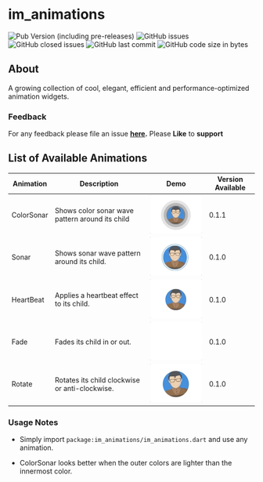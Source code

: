 # im_animations

![Pub Version (including pre-releases)](https://img.shields.io/pub/v/im_animations?include_prereleases)
![GitHub issues](https://img.shields.io/github/issues-raw/imujtaba8488/im_animations)
![GitHub closed issues](https://img.shields.io/github/issues-closed-raw/imujtaba8488/im_animations)
![GitHub last commit](https://img.shields.io/github/last-commit/imujtaba8488/im_animations)
![GitHub code size in bytes](https://img.shields.io/github/languages/code-size/imujtaba8488/im_animations)

## About

A growing collection of cool, elegant, efficient and performance-optimized
animation widgets.

### Feedback

For any feedback please file an issue **[here](https://github.com/imujtaba8488/im_animations/issues).** Please **Like** to **support**

## List of Available Animations

| **Animation** | **Description**                                 | **Demo**                                                                                             | **Version Available** |
|---------------|-------------------------------------------------|------------------------------------------------------------------------------------------------------|-----------------------|
| ColorSonar    | Shows color sonar wave pattern around its child | ![ColorSonar](https://github.com/imujtaba8488/showcase/blob/master/im_animations/color_sonar_01.gif) | 0.1.1                 |
| Sonar         | Shows sonar wave pattern around its child.      | ![ColorSonar](https://github.com/imujtaba8488/showcase/blob/master/im_animations/sonar_01.gif)       | 0.1.0                 |
| HeartBeat     | Applies a heartbeat effect to its child.        | ![ColorSonar](https://github.com/imujtaba8488/showcase/blob/master/im_animations/heartbeat_01.gif)   | 0.1.0                 |
| Fade          | Fades its child in or out.                      | ![ColorSonar](https://github.com/imujtaba8488/showcase/blob/master/im_animations/fade_01.gif)        | 0.1.0                 |
| Rotate        | Rotates its child clockwise or anti-clockwise.  | ![ColorSonar](https://github.com/imujtaba8488/showcase/blob/master/im_animations/rotate_01.gif)      | 0.1.0                 |

### Usage Notes

* Simply import `package:im_animations/im_animations.dart` and use any animation.

* ColorSonar looks better when the outer colors are lighter than the innermost color.
